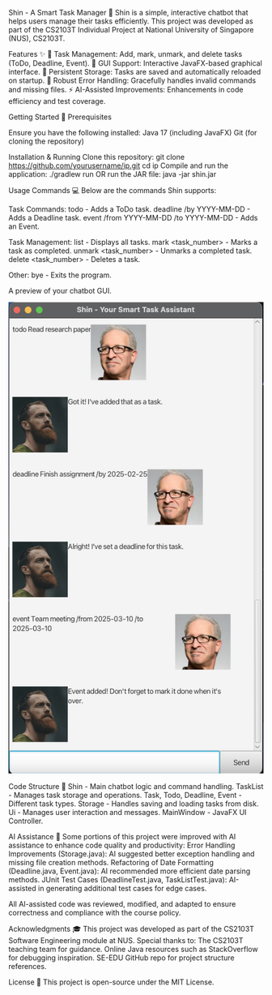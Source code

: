 Shin - A Smart Task Manager 📝
Shin is a simple, interactive chatbot that helps users manage their tasks efficiently.
This project was developed as part of the CS2103T Individual Project at National University of Singapore (NUS), CS2103T.

Features ✨
📝 Task Management: Add, mark, unmark, and delete tasks (ToDo, Deadline, Event).
🎨 GUI Support: Interactive JavaFX-based graphical interface.
💾 Persistent Storage: Tasks are saved and automatically reloaded on startup.
🚦 Robust Error Handling: Gracefully handles invalid commands and missing files.
⚡ AI-Assisted Improvements: Enhancements in code efficiency and test coverage.

Getting Started 🚀
Prerequisites

Ensure you have the following installed:
Java 17 (including JavaFX)
Git (for cloning the repository)

Installation & Running
Clone this repository:
git clone https://github.com/yourusername/ip.git
cd ip
Compile and run the application:
./gradlew run
OR run the JAR file:
java -jar shin.jar

Usage Commands 💻
Below are the commands Shin supports:

Task Commands:
todo <task> - Adds a ToDo task.
deadline <task> /by YYYY-MM-DD - Adds a Deadline task.
event <task> /from YYYY-MM-DD /to YYYY-MM-DD - Adds an Event.

Task Management:
list - Displays all tasks.
mark <task_number> - Marks a task as completed.
unmark <task_number> - Unmarks a completed task.
delete <task_number> - Deletes a task.

Other:
bye - Exits the program.

A preview of your chatbot GUI.

![Shin Task Assistant](Ui.png)

Code Structure 📂
Shin - Main chatbot logic and command handling.
TaskList - Manages task storage and operations.
Task, Todo, Deadline, Event - Different task types.
Storage - Handles saving and loading tasks from disk.
Ui - Manages user interaction and messages.
MainWindow - JavaFX UI Controller.

AI Assistance 🤖
Some portions of this project were improved with AI assistance to enhance code quality and productivity:
Error Handling Improvements (Storage.java): AI suggested better exception handling and missing file creation methods.
Refactoring of Date Formatting (Deadline.java, Event.java): AI recommended more efficient date parsing methods.
JUnit Test Cases (DeadlineTest.java, TaskListTest.java): AI-assisted in generating additional test cases for edge cases.

All AI-assisted code was reviewed, modified, and adapted to ensure correctness and compliance with the course policy.

Acknowledgments 🎓
This project was developed as part of the CS2103T Software Engineering module at NUS. Special thanks to:
The CS2103T teaching team for guidance.
Online Java resources such as StackOverflow for debugging inspiration.
SE-EDU GitHub repo for project structure references.

License 📜
This project is open-source under the MIT License.
